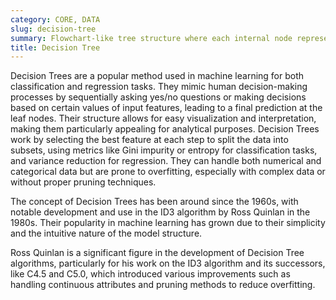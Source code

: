 ```yaml
---
category: CORE, DATA
slug: decision-tree
summary: Flowchart-like tree structure where each internal node represents a "test" on an attribute, each branch represents the outcome of the test, and each leaf node represents a class label (decision taken after computing all attributes).
title: Decision Tree
---
```


Decision Trees are a popular method used in machine learning for both classification and regression tasks. They mimic human decision-making processes by sequentially asking yes/no questions or making decisions based on certain values of input features, leading to a final prediction at the leaf nodes. Their structure allows for easy visualization and interpretation, making them particularly appealing for analytical purposes. Decision Trees work by selecting the best feature at each step to split the data into subsets, using metrics like Gini impurity or entropy for classification tasks, and variance reduction for regression. They can handle both numerical and categorical data but are prone to overfitting, especially with complex data or without proper pruning techniques.

The concept of Decision Trees has been around since the 1960s, with notable development and use in the ID3 algorithm by Ross Quinlan in the 1980s. Their popularity in machine learning has grown due to their simplicity and the intuitive nature of the model structure.

Ross Quinlan is a significant figure in the development of Decision Tree algorithms, particularly for his work on the ID3 algorithm and its successors, like C4.5 and C5.0, which introduced various improvements such as handling continuous attributes and pruning methods to reduce overfitting.